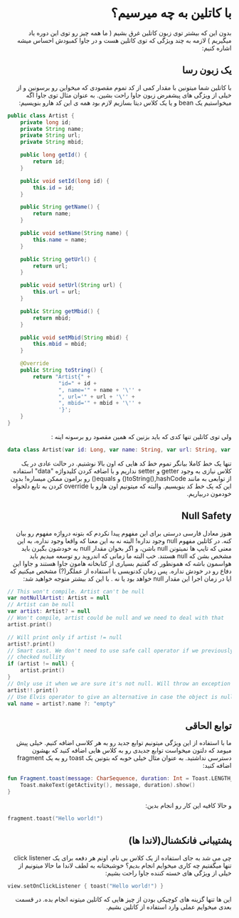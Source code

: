 <div dir="rtl">

# با کاتلین به چه میرسیم؟

بدون این که بیشتر توی زبون کاتلین غرق بشیم ( ما همه چیز رو توی این دوره یاد میگیریم ) لازمه به چند ویژگی که توی کاتلین هست و در جاوا کمبودش احساس میشه اشاره کنیم:

## یک زبون رسا

با کاتلین شما میتونین با مقدار کمی از کد تموم مقصودی که میخواین رو برسونین و از خیلی از ویژگی های پیشفرض زبون جاوا راحت بشین. به عنوان مثال توی جاوا اگه میخواستیم یک bean و یا یک کلاس دیتا بسازیم لازم بود همه ی این کد هارو بنویسیم:
</div>

```java
public class Artist {
    private long id;
    private String name;
    private String url;
    private String mbid;

    public long getId() {
        return id;
    }

    public void setId(long id) {
        this.id = id;
    }

    public String getName() {
        return name;
    }

    public void setName(String name) {
        this.name = name;
    }

    public String getUrl() {
        return url;
    }

    public void setUrl(String url) {
        this.url = url;
    }

    public String getMbid() {
        return mbid;
    }

    public void setMbid(String mbid) {
        this.mbid = mbid;
    }

    @Override
    public String toString() {
        return "Artist{" +
                "id=" + id +
                ", name='" + name + '\'' +
                ", url='" + url + '\'' +
                ", mbid='" + mbid + '\'' +
                '}';
    }
}
```

<div dir="rtl">

ولی توی کاتلین تنها کدی که باید بزنین که همین مقصود رو برسونه اینه :

</div>


```kotlin
data class Artist(var id: Long, var name: String, var url: String, var mbid: String)
```


<div dir="rtl">

تنها یک خط کاملا بیانگر تموم خط کد هایی که اون بالا نوشتیم. در حالت عادی در یک کلاس نیازی به وجود getter و setter نداریم و با اضافه کردن کلیدواژه "data" استفاده از توابعی به مانند toString(),hashCode() و equals() رو برامون ممکن میساره! بدون این که یک خط کد بنویسیم. والبته که میتونیم اون هارو با override کردن به تابع دلخواه خودمون دربیاریم.


## Null Safety

هنوز معادل فارسی درستی برای این مفهوم پیدا نکردم که بتونه درواژه مفهوم رو بیان کنه. در کاتلین مفهوم null وجود نداره! البته نه به این معنا که واقعا وجود نداره، به این معنی که تایپ ها نمیتونن null باشن، و اگر بخوان مقدار null به خودشون بگیرن باید مشخص بشن که null هستند. خب البته ما زمانی که اندروید رو توسعه میدیم باید هواسمون باشه که همونطور که گفتیم بسیاری از کتابخانه هامون جاوا هستند و جاوا این دفاع رو در خودش نداره. پس زمان کدنویسی با استفاده از عملگر(?) مشخص میکنیم که ایا در زمان اجرا این مقدار null خواهد بود یا نه . با این کد بیشتر متوجه خواهید شد:
</div>


```kotlin
// This won't compile. Artist can't be null
var notNullArtist: Artist = null
// Artist can be null
var artist: Artist? = null
// Won't compile, artist could be null and we need to deal with that
artist.print()

// Will print only if artist != null
artist?.print()
// Smart cast. We don't need to use safe call operator if we previously
// checked nullity
if (artist != null) {
    artist.print()
}
// Only use it when we are sure it's not null. Will throw an exception otherwise.
artist!!.print()
// Use Elvis operator to give an alternative in case the object is null.
val name = artist?.name ?: "empty"
```


<div dir="rtl">

## توابع الحاقی

ما با استفاده از این ویژگی میتونیم توابع جدید رو به هر کلاسی اضافه کنیم. خیلی پیش میومد که دلتون میخواست توابع جدیدی رو به کلاس هایی اضافه کنید که بهشون دسترسی نداشتید. به عنوان مثال خیلی خوبه که بتونین یک toast رو به یک fragment اضافه کنید:

</div>

```kotlin
fun Fragment.toast(message: CharSequence, duration: Int = Toast.LENGTH_SHORT) {
    Toast.makeText(getActivity(), message, duration).show()
}
```

<div dir="rtl">

و حالا کافیه این کار رو انجام بدین:

</div>

```kotlin
fragment.toast("Hello world!")
```

<div dir="rtl">

## پشتیبانی فانکشنال(لاندا ها)

چی می شد به جای استفاده از یک کلاس بی نام، اونم هر دفعه برای یک click listener تنها میگفتیم چه کاری میخوایم انجام بدیم؟ خوشبختانه به لطف لاندا ما حالا میتونیم از خیلی از ویژگی های خسته کننده جاوا راحت بشیم:

</div>

```kotlin
view.setOnClickListener { toast("Hello world!") }
```

<div dir="rtl">

این ها تنها گزینه های کوچیکی بودن از چیز هایی که کاتلین میتونه انجام بده. در قسمت بعدی میخوایم عملی وارد استفاده از کاتلین بشیم.
